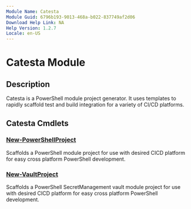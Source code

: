 ```yaml
---
Module Name: Catesta
Module Guid: 6796b193-9013-468a-b022-837749af2d06
Download Help Link: NA
Help Version: 1.2.7
Locale: en-US
---
```


# Catesta Module
## Description
Catesta is a PowerShell module project generator. It uses templates to rapidly scaffold test and build integration for a variety of CI/CD platforms.

## Catesta Cmdlets
### [New-PowerShellProject](New-PowerShellProject.md)
Scaffolds a PowerShell module project for use with desired CICD platform for easy cross platform PowerShell development.

### [New-VaultProject](New-VaultProject.md)
Scaffolds a PowerShell SecretManagement vault module project for use with desired CICD platform for easy cross platform PowerShell development.


